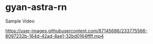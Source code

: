 # gyan-astra-rn


Sample Video

https://user-images.githubusercontent.com/87145686/233775566-8097232b-164d-42ad-8ae1-32bd0164ffff.mp4

